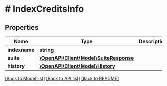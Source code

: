 # # IndexCreditsInfo

## Properties

Name | Type | Description | Notes
------------ | ------------- | ------------- | -------------
**indexname** | **string** |  |
**suite** | [**\OpenAPI\Client\Model\SuiteResponse**](SuiteResponse.md) |  | [optional]
**history** | [**\OpenAPI\Client\Model\History**](History.md) |  | [optional]

[[Back to Model list]](../../README.md#models) [[Back to API list]](../../README.md#endpoints) [[Back to README]](../../README.md)
